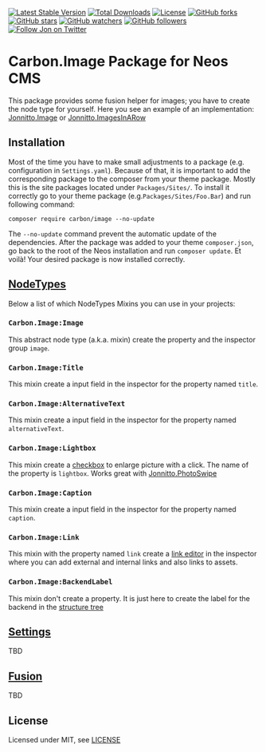 [![Latest Stable Version](https://poser.pugx.org/carbon/image/v/stable)](https://packagist.org/packages/carbon/image)
[![Total Downloads](https://poser.pugx.org/carbon/image/downloads)](https://packagist.org/packages/carbon/image)
[![License](https://poser.pugx.org/carbon/image/license)](https://packagist.org/packages/carbon/image)
[![GitHub forks](https://img.shields.io/github/forks/jonnitto/Carbon.Image.svg?style=social&label=Fork)](https://github.com/jonnitto/Carbon.Image/fork)
[![GitHub stars](https://img.shields.io/github/stars/jonnitto/Carbon.Image.svg?style=social&label=Stars)](https://github.com/jonnitto/Carbon.Image/stargazers)
[![GitHub watchers](https://img.shields.io/github/watchers/jonnitto/Carbon.Image.svg?style=social&label=Watch)](https://github.com/jonnitto/Carbon.Image/subscription)
[![GitHub followers](https://img.shields.io/github/followers/jonnitto.svg?style=social&label=Follow)](https://github.com/jonnitto/followers)
[![Follow Jon on Twitter](https://img.shields.io/twitter/follow/jonnitto.svg?style=social&label=Follow)](https://twitter.com/jonnitto)

Carbon.Image Package for Neos CMS
=================================

This package provides some fusion helper for images; you have to create the node type for yourself. Here you see an example of an implementation: [Jonnitto.Image](https://github.com/jonnitto/Jonnitto.Image) or [Jonnitto.ImagesInARow](https://github.com/jonnitto/Jonnitto.ImagesInARow)


Installation
------------

Most of the time you have to make small adjustments to a package (e.g. configuration in `Settings.yaml`). Because of that, it is important to add the corresponding package to the composer from your theme package. Mostly this is the site packages located under `Packages/Sites/`. To install it correctly go to your theme package (e.g.`Packages/Sites/Foo.Bar`) and run following command:
```
composer require carbon/image --no-update
```

The `--no-update` command prevent the automatic update of the dependencies. After the package was added to your theme `composer.json`, go back to the root of the Neos installation and run `composer update`. Et voilà! Your desired package is now installed correctly.


[NodeTypes](Configuration/NodeTypes.Mixin.yaml)
-----------------------------------------------
Below a list of which NodeTypes Mixins you can use in your projects:

### `Carbon.Image:Image`
This abstract node type (a.k.a. mixin) create the property and the inspector group `image`.

### `Carbon.Image:Title`
This mixin create a input field in the inspector for the property named `title`.

### `Carbon.Image:AlternativeText`
This mixin create a input field in the inspector for the property named `alternativeText`.

### `Carbon.Image:Lightbox`
This mixin create a [checkbox](https://neos.readthedocs.io/en/stable/References/PropertyEditorReference.html#property-type-boolean-booleaneditor-checkbox-editor) to enlarge picture with a click. The name of the property is `lightbox`. Works great with [Jonnitto.PhotoSwipe](https://github.com/jonnitto/Jonnitto.PhotoSwipe)

### `Carbon.Image:Caption`
This mixin create a input field in the inspector for the property named `caption`.

### `Carbon.Image:Link`
This mixin with the property named `link` create a [link editor](https://neos.readthedocs.io/en/stable/References/PropertyEditorReference.html#property-type-boolean-booleaneditor-checkbox-editor) in the inspector where you can add external and internal links and also links to assets.

### `Carbon.Image:BackendLabel`
This mixin don't create a property. It is just here to create the label for the backend in the [structure tree](https://neos.readthedocs.io/en/stable/UserGuide/UserInterfaceBasics.html#the-structure-tree)


[Settings](Configuration/Settings.yaml)
---------------------------------------
TBD


[Fusion](Resources/Private/Fusion)
----------------------------------
TBD


License
-------

Licensed under MIT, see [LICENSE](LICENSE)
